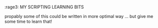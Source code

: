 :rage3: MY SCRIPTING LEARNING BITS<br />

propably some of this could be written in more optimal way ... but give me some time to learn that!
